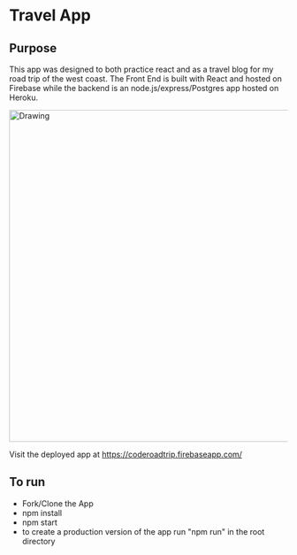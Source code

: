 # Travel App
## Purpose
This app was designed to both practice react and as a travel blog for my road trip of the west coast. The Front End is built with React and hosted on Firebase while the backend is an node.js/express/Postgres app hosted on Heroku.

<img src="./src/imgs/codeRoadTrip.png" alt="Drawing" width=600px/>

Visit the deployed app at https://coderoadtrip.firebaseapp.com/

## To run
- Fork/Clone the App
- npm install
- npm start
- to create a production version of the app run "npm run" in the root directory

